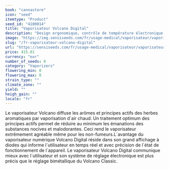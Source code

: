 ```yaml
---
book: "cannastore"
icon: "seed"
itemtype: "Product"
seed_id: "4100014"
title: "Vaporisateur Volcano Digital"
description: "Design ergonomique, contrôle de température électronique et affichage écran LED informant l’utilisateur du statut exact de l’appareil. Achetez le vôtre ici."
image: "https://img.sensiseeds.com/fr/usage-medical/vaporisateur/vaporisateur-volcano-digital-image.png"
slug: "/fr-vaporisateur-volcano-digital"
url: "https://sensiseeds.com/fr/usage-medical/vaporisateur/vaporisateur-volcano-digital?a_aid=cannastore"
price: 415.01
currency: "eur"
number_of_seeds: 0
category: "Vaporizers"
flowering_min: 0
flowering_max: 0
strain_type: ""
climate_zone: ""
yield: ""
heigh_gain: ""
locale: "fr"
---
```

Le vaporisateur Volcano diffuse les arômes et principes actifs des herbes aromatiques par vaporisation d´air chaud. Un traitement optimum des principes actifs permet de réduire au minimum les émanations des substances nocives et malodorantes. Ceci rend le vaporisateur extrêmement agréable même pour les non-fumeurs.L´avantage du vaporisateur numérique Volcano Digital réside dans son grand affichage à diodes qui informe l´utilisateur en temps réel et avec précision de l´état de fonctionnement de l´appareil. Le vaporisateur Volcano Digital communique mieux avec l´utilisateur et son système de réglage électronique est plus précis que le réglage bimétallique du Volcano Classic.

